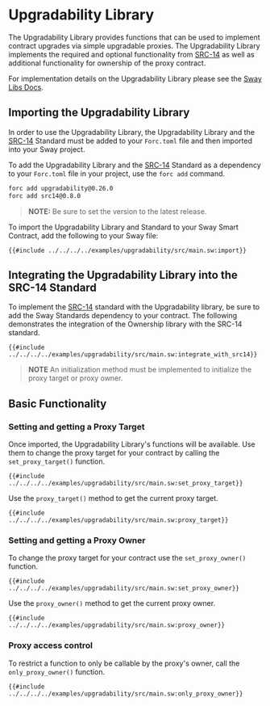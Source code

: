 # Upgradability Library

The Upgradability Library provides functions that can be used to implement contract upgrades via simple upgradable proxies. The Upgradability Library implements the required and optional functionality from [SRC-14](https://docs.fuel.network/docs/sway-standards/src-14-simple-upgradeable-proxies/) as well as additional functionality for ownership of the proxy contract.

For implementation details on the Upgradability Library please see the [Sway Libs Docs](https://fuellabs.github.io/sway-libs/master/sway_libs/upgradability/index.html).

## Importing the Upgradability Library

In order to use the Upgradability Library, the Upgradability Library and the [SRC-14](https://docs.fuel.network/docs/sway-standards/src-14-simple-upgradeable-proxies/) Standard must be added to your `Forc.toml` file and then imported into your Sway project.

To add the Upgradability Library and the [SRC-14](https://docs.fuel.network/docs/sway-standards/src-14-simple-upgradeable-proxies/) Standard as a dependency to your `Forc.toml` file in your project, use the `forc add` command.

```bash
forc add upgradability@0.26.0
forc add src14@0.8.0
```

> **NOTE:** Be sure to set the version to the latest release.

To import the Upgradability Library and  Standard to your Sway Smart Contract, add the following to your Sway file:

```sway
{{#include ../../../../examples/upgradability/src/main.sw:import}}
```

## Integrating the Upgradability Library into the SRC-14 Standard

To implement the [SRC-14](https://docs.fuel.network/docs/sway-standards/src-14-simple-upgradeable-proxies/) standard with the Upgradability library, be sure to add the Sway Standards dependency to your contract. The following demonstrates the integration of the Ownership library with the SRC-14 standard.

```sway
{{#include ../../../../examples/upgradability/src/main.sw:integrate_with_src14}}
```

> **NOTE** An initialization method must be implemented to initialize the proxy target or proxy owner.

## Basic Functionality

### Setting and getting a Proxy Target

Once imported, the Upgradability Library's functions will be available. Use them to change the proxy target for your contract by calling the `set_proxy_target()` function.

```sway
{{#include ../../../../examples/upgradability/src/main.sw:set_proxy_target}}
```

Use the `proxy_target()` method to get the current proxy target.

```sway
{{#include ../../../../examples/upgradability/src/main.sw:proxy_target}}
```

### Setting and getting a Proxy Owner

To change the proxy target for your contract use the `set_proxy_owner()` function.

```sway
{{#include ../../../../examples/upgradability/src/main.sw:set_proxy_owner}}
```

Use the `proxy_owner()` method to get the current proxy owner.

```sway
{{#include ../../../../examples/upgradability/src/main.sw:proxy_owner}}
```

### Proxy access control

To restrict a function to only be callable by the proxy's owner, call the `only_proxy_owner()` function.

```sway
{{#include ../../../../examples/upgradability/src/main.sw:only_proxy_owner}}
```
